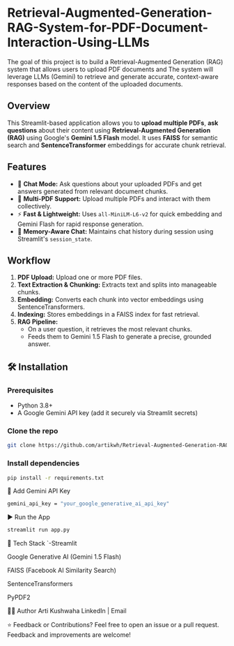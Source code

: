 # Retrieval-Augmented-Generation-RAG-System-for-PDF-Document-Interaction-Using-LLMs
The goal of this project is to build a Retrieval-Augmented Generation (RAG) system that allows users to upload PDF documents and The system will leverage LLMs (Gemini) to retrieve and generate accurate, context-aware responses based on the content of the uploaded documents.

## Overview

This Streamlit-based application allows you to **upload multiple PDFs**, **ask questions** about their content using **Retrieval-Augmented Generation (RAG)** using Google's **Gemini 1.5 Flash** model. It uses **FAISS** for semantic search and **SentenceTransformer** embeddings for accurate chunk retrieval.

## Features

- 💬 **Chat Mode:** Ask questions about your uploaded PDFs and get answers generated from relevant document chunks.
- 📂 **Multi-PDF Support:** Upload multiple PDFs and interact with them collectively.
- ⚡ **Fast & Lightweight:** Uses `all-MiniLM-L6-v2` for quick embedding and Gemini Flash for rapid response generation.
- 🧠 **Memory-Aware Chat:** Maintains chat history during session using Streamlit's `session_state`.

## Workflow

1. **PDF Upload:** Upload one or more PDF files.
2. **Text Extraction & Chunking:** Extracts text and splits into manageable chunks.
3. **Embedding:** Converts each chunk into vector embeddings using SentenceTransformers.
4. **Indexing:** Stores embeddings in a FAISS index for fast retrieval.
5. **RAG Pipeline:**
   - On a user question, it retrieves the most relevant chunks.
   - Feeds them to Gemini 1.5 Flash to generate a precise, grounded answer.

## 🛠️ Installation

### Prerequisites

- Python 3.8+
- A Google Gemini API key (add it securely via Streamlit secrets)

### Clone the repo

```bash
git clone https://github.com/artikwh/Retrieval-Augmented-Generation-RAG-System-for-PDF-Document-Interaction-Using-LLMs
```

### Install dependencies
```bash
pip install -r requirements.txt
```

🔐 Add Gemini API Key
```bash
gemini_api_key = "your_google_generative_ai_api_key"
```

▶️ Run the App
```bash
streamlit run app.py
```

🧪 Tech Stack
`-Streamlit

Google Generative AI (Gemini 1.5 Flash)

FAISS (Facebook AI Similarity Search)

SentenceTransformers

PyPDF2

🙋‍♀️ Author
Arti Kushwaha
LinkedIn | Email

⭐ Feedback or Contributions?
Feel free to open an issue or a pull request. Feedback and improvements are welcome!












